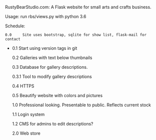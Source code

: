RustyBearStudio.com: A Flask website for small arts and crafts business.

Usage: run rbs/views.py with python 3.6 

Schedule:

	0.0		Site uses bootstrap, sqlite for show list, flask-mail for contact

*	0.1		Start using version tags in git

	0.2		Galleries with text below thumbnails

	0.3		Database for gallery descriptions.

	0.3.1	Tool to modify gallery descriptions

	0.4		HTTPS

	0.5		Beautify website with colors and pictures

	1.0		Professional looking. Presentable to public. Reflects current stock

	1.1		Login system

	1.2		CMS for admins to edit descriptions?

	2.0		Web store

